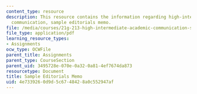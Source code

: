 ```yaml
---
content_type: resource
description: This resource contains the information regarding high-intermediate academic
  communication, sample editorials memo.
file: /media/courses/21g-213-high-intermediate-academic-communication-spring-2004/4e7339260d9d5c6748428a0c552947af_MIT21G_213S04_editorials.pdf
file_type: application/pdf
learning_resource_types:
- Assignments
ocw_type: OCWFile
parent_title: Assignments
parent_type: CourseSection
parent_uid: 3495728e-070e-0a32-0a81-4ef7674da873
resourcetype: Document
title: Sample Editorials Memo
uid: 4e733926-0d9d-5c67-4842-8a0c552947af
---
```

